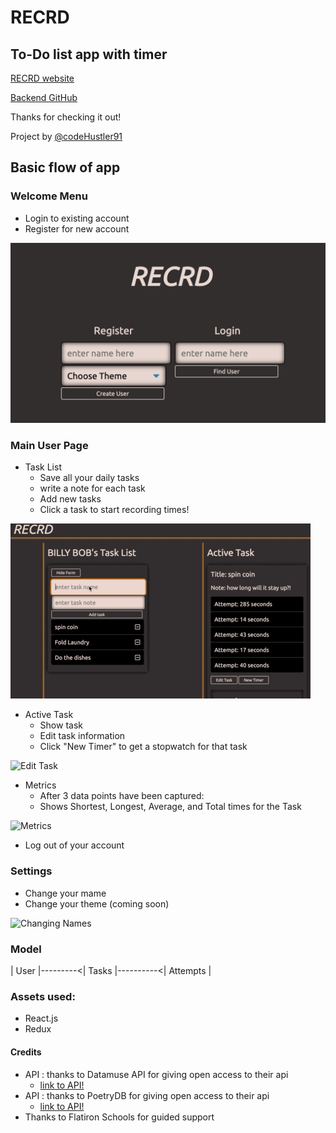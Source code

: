 # RECRD

## To-Do list app with timer

[RECRD website](https://recrd-react-front-end.firebaseapp.com/)

[Backend GitHub](https://github.com/codeHustler91/Recrd-backend)

Thanks for checking it out!

Project by [@codeHustler91](https://github.com/codeHustler91)

## Basic flow of app

### Welcome Menu
   * Login to existing account
   * Register for new account

   ![Welcome Menu](./public/assets/welcomeScreenShot.png)

### Main User Page
   * Task List
       * Save all your daily tasks
       * write a note for each task
       * Add new tasks
       * Click a task to start recording times!
       
   ![Adding Task](./public/assets/addingTask.gif)
   * Active Task
       * Show task
       * Edit task information
       * Click "New Timer" to get a stopwatch for that task
       
   ![Edit Task](./app/assets/editTask.gif)
   * Metrics
       * After 3 data points have been captured:
       * Shows Shortest, Longest, Average, and Total times for the Task
       
   ![Metrics](./app/assets/metrics.gif)
   * Log out of your account

### Settings
   * Change your mame
   * Change your theme (coming soon)

   ![Changing Names](./app/assets/changeName.gif)

### Model

   | User |---------<| Tasks |----------<| Attempts |

### Assets used:
   * React.js
   * Redux

#### Credits
   * API : thanks to Datamuse API for giving open access to their api
      * [link to API!](https://www.datamuse.com/api/)
   * API : thanks to PoetryDB for giving open access to their api
      * [link to API!](http://poetrydb.org/index.html)
   * Thanks to Flatiron Schools for guided support
